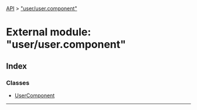 [API](../README.md) > ["user/user.component"](../modules/_user_user_component_.md)

# External module: "user/user.component"

## Index

### Classes

* [UserComponent](../classes/_user_user_component_.usercomponent.md)

---

